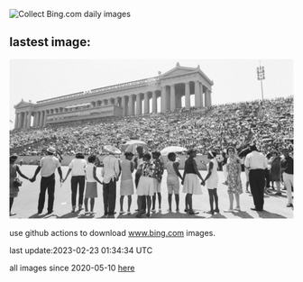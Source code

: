 ![Collect Bing.com daily images](https://github.com/counter2015/bing-daily-images/workflows/Collect%20Bing.com%20daily%20images/badge.svg)
## lastest image:
![](images/FreedomRallyChi.jpg)

use github actions to download www.bing.com images.

last update:2023-02-23 01:34:34 UTC

all images since 2020-05-10 [here](https://github.com/counter2015/bing-daily-images/tree/master/images) 
